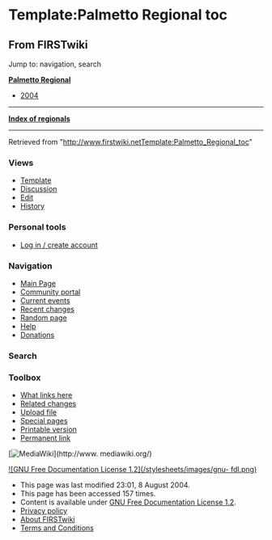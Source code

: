 # Template:Palmetto Regional toc

## From FIRSTwiki

Jump to: navigation, search

**[Palmetto Regional](Palmetto_Regional "Palmetto Regional")**

- [2004](Palmetto_Regional_2004 "Palmetto Regional 2004")

--------------------------------------------------------------------------------

**[Index of regionals](Index_of_regionals "Index of regionals")**

--------------------------------------------------------------------------------

Retrieved from "<http://www.firstwiki.netTemplate:Palmetto_Regional_toc>"

### Views

- [Template](Template:Palmetto_Regional_toc)
- [Discussion](/index.php?title=Template_talk:Palmetto_Regional_toc&action=edit)
- [Edit](/index.php?title=Template:Palmetto_Regional_toc&action=edit)
- [History](/index.php?title=Template:Palmetto_Regional_toc&action=history)

### Personal tools

- [Log in / create account](/index.php?title=Special:Userlogin&returnto=Template:Palmetto_Regional_toc)

[](Main_Page "Main Page")

### Navigation

- [Main Page](Main_Page)
- [Community portal](FIRSTwiki:Community_portal)
- [Current events](Current_events)
- [Recent changes](Special:Recentchanges)
- [Random page](Special:Random)
- [Help](Help:Contents)
- [Donations](FIRSTwiki:Site_support)

### Search

### Toolbox

- [What links here](Special:Whatlinkshere/Template:Palmetto_Regional_toc)
- [Related changes](Special:Recentchangeslinked/Template:Palmetto_Regional_toc)
- [Upload file](Special:Upload)
- [Special pages](Special:Specialpages)
- [Printable version](/index.php?title=Template:Palmetto_Regional_toc&printable=yes)
- [Permanent link](/index.php?title=Template:Palmetto_Regional_toc&oldid=37941)

[![MediaWiki](/skins/common/images/poweredby_mediawiki_88x31.png)](http://www.
mediawiki.org/)

[![GNU Free Documentation License 1.2](/stylesheets/images/gnu-
fdl.png)](http://www.gnu.org/copyleft/fdl.html)

- This page was last modified 23:01, 8 August 2004.
- This page has been accessed 157 times.
- Content is available under [GNU Free Documentation License 1.2](http://www.gnu.org/copyleft/fdl.html "http://www.gnu.org/copyleft/fdl.html").
- [Privacy policy](FIRSTwiki:Privacy_policy "FIRSTwiki:Privacy policy")
- [About FIRSTwiki](FIRSTwiki:About "FIRSTwiki:About")
- [Terms and Conditions](FIRSTwiki:Terms_and_conditions "FIRSTwiki:Terms and conditions")
